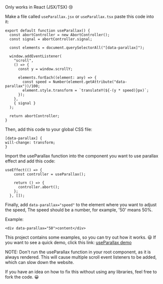 Only works in React (JSX/TSX) 😢

Make a file called `useParallax.jsx` or `useParallax.tsx` paste this code into it:

```
export default function useParallax() {
  const abortController = new AbortController();
  const signal = abortController.signal;

  const elements = document.querySelectorAll("[data-parallax]");

  window.addEventListener(
    "scroll",
    () => {
      const y = window.scrollY;

      elements.forEach((element: any) => {
        const speed = Number(element.getAttribute("data-parallax"))/100;
        element.style.transform = `translateY(${-(y * speed)}px)`;
      });
    },
    { signal }
  );

  return abortController;
}
```

Then, add this code to your global CSS file:

```
[data-parallax] {
will-change: transform;
}
```

Import the useParallax function into the component you want to use parallax effect and add this code:

```
useEffect(() => {
    const controller = useParallax();

    return () => {
      controller.abort();
    };
  }, []);
```

Finally, add `data-parallax="speed"` to the element where you want to adjust the speed,
The speed should be a number, for example, '50' means 50%.

Example:

```
<div data-parallax="50">content</div>
```

This project contains some examples, so you can try out how it works. 😃
If you want to see a quick demo, click this link: [useParallax demo](https://useparallax.vercel.app/)

NOTE: Don't run the useParallax function in your root component, as it is always rendered.
This will cause multiple scroll event listeners to be added, which can slow down the website.

If you have an idea on how to fix this without using any libraries, feel free to fork the code. 😀
